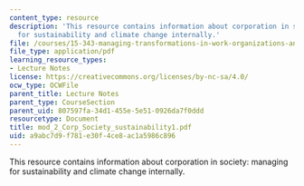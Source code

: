 ```yaml
---
content_type: resource
description: 'This resource contains information about corporation in society: managing
  for sustainability and climate change internally.'
file: /courses/15-343-managing-transformations-in-work-organizations-and-society-spring-2002/a9abc7d9f781e30f4ce8ac1a5986c896_mod_2_Corp_Society_sustainability1.pdf
file_type: application/pdf
learning_resource_types:
- Lecture Notes
license: https://creativecommons.org/licenses/by-nc-sa/4.0/
ocw_type: OCWFile
parent_title: Lecture Notes
parent_type: CourseSection
parent_uid: 807597fa-34d1-455e-5e51-0926da7f0ddd
resourcetype: Document
title: mod_2_Corp_Society_sustainability1.pdf
uid: a9abc7d9-f781-e30f-4ce8-ac1a5986c896
---
```

This resource contains information about corporation in society: managing for sustainability and climate change internally.